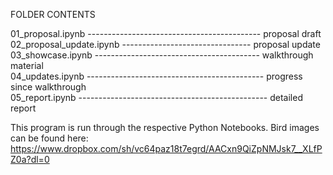 FOLDER CONTENTS

01_proposal.ipynb ------------------------------------------- proposal draft              
02_proposal_update.ipynb -------------------------------- proposal update             
03_showcase.ipynb ----------------------------------------- walkthrough material            
04_updates.ipynb -------------------------------------------- progress since walkthrough         
05_report.ipynb ----------------------------------------------- detailed report       

This program is run through the respective Python Notebooks.
Bird images can be found here: https://www.dropbox.com/sh/vc64paz18t7egrd/AACxn9QiZpNMJsk7__XLfPZ0a?dl=0
